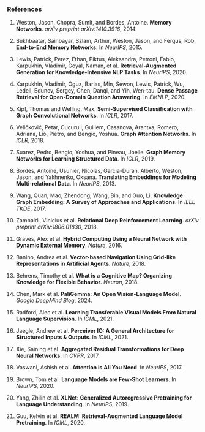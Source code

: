 ### References

1. Weston, Jason, Chopra, Sumit, and Bordes, Antoine. **Memory Networks**. *arXiv preprint arXiv:1410.3916*, 2014.

2. Sukhbaatar, Sainbayar, Szlam, Arthur, Weston, Jason, and Fergus, Rob. **End-to-End Memory Networks**. In *NeurIPS*, 2015.

3. Lewis, Patrick, Perez, Ethan, Piktus, Aleksandra, Petroni, Fabio, Karpukhin, Vladimir, Goyal, Naman, et al. **Retrieval-Augmented Generation for Knowledge-Intensive NLP Tasks**. In *NeurIPS*, 2020.

4. Karpukhin, Vladimir, Oguz, Barlas, Min, Sewon, Lewis, Patrick, Wu, Ledell, Edunov, Sergey, Chen, Danqi, and Yih, Wen-tau. **Dense Passage Retrieval for Open-Domain Question Answering**. In *EMNLP*, 2020.

5. Kipf, Thomas and Welling, Max. **Semi-Supervised Classification with Graph Convolutional Networks**. In *ICLR*, 2017.

6. Veličković, Petar, Cucurull, Guillem, Casanova, Arantxa, Romero, Adriana, Liò, Pietro, and Bengio, Yoshua. **Graph Attention Networks**. In *ICLR*, 2018.

7. Suarez, Pedro, Bengio, Yoshua, and Pineau, Joelle. **Graph Memory Networks for Learning Structured Data**. In *ICLR*, 2019.

8. Bordes, Antoine, Usunier, Nicolas, Garcia-Duran, Alberto, Weston, Jason, and Yakhnenko, Oksana. **Translating Embeddings for Modeling Multi-relational Data**. In *NeurIPS*, 2013.

9. Wang, Quan, Mao, Zhendong, Wang, Bin, and Guo, Li. **Knowledge Graph Embedding: A Survey of Approaches and Applications**. In *IEEE TKDE*, 2017.

10. Zambaldi, Vinicius et al. **Relational Deep Reinforcement Learning**. *arXiv preprint arXiv:1806.01830*, 2018.

11. Graves, Alex et al. **Hybrid Computing Using a Neural Network with Dynamic External Memory**. *Nature*, 2016.

12. Banino, Andrea et al. **Vector-based Navigation Using Grid-like Representations in Artificial Agents**. *Nature*, 2018.

13. Behrens, Timothy et al. **What is a Cognitive Map? Organizing Knowledge for Flexible Behavior**. *Neuron*, 2018.

14. Chen, Mark et al. **PaliGemma: An Open Vision-Language Model**. *Google DeepMind Blog*, 2024.

15. Radford, Alec et al. **Learning Transferable Visual Models From Natural Language Supervision**. In *ICML*, 2021.

16. Jaegle, Andrew et al. **Perceiver IO: A General Architecture for Structured Inputs & Outputs**. In *ICML*, 2021.

17. Xie, Saining et al. **Aggregated Residual Transformations for Deep Neural Networks**. In *CVPR*, 2017.

18. Vaswani, Ashish et al. **Attention is All You Need**. In *NeurIPS*, 2017.

19. Brown, Tom et al. **Language Models are Few-Shot Learners**. In *NeurIPS*, 2020.

20. Yang, Zhilin et al. **XLNet: Generalized Autoregressive Pretraining for Language Understanding**. In *NeurIPS*, 2019.

21. Guu, Kelvin et al. **REALM: Retrieval-Augmented Language Model Pretraining**. In *ICML*, 2020.
